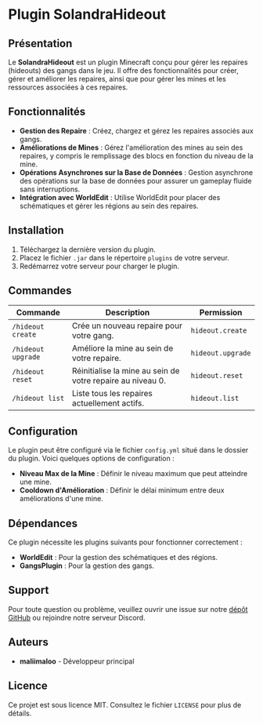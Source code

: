 # Plugin SolandraHideout

## Présentation

Le **SolandraHideout** est un plugin Minecraft conçu pour gérer les repaires (hideouts) des gangs dans le jeu. Il offre des fonctionnalités pour créer, gérer et améliorer les repaires, ainsi que pour gérer les mines et les ressources associées à ces repaires.

## Fonctionnalités

- **Gestion des Repaire** : Créez, chargez et gérez les repaires associés aux gangs.
- **Améliorations de Mines** : Gérez l'amélioration des mines au sein des repaires, y compris le remplissage des blocs en fonction du niveau de la mine.
- **Opérations Asynchrones sur la Base de Données** : Gestion asynchrone des opérations sur la base de données pour assurer un gameplay fluide sans interruptions.
- **Intégration avec WorldEdit** : Utilise WorldEdit pour placer des schématiques et gérer les régions au sein des repaires.

## Installation

1. Téléchargez la dernière version du plugin.
2. Placez le fichier `.jar` dans le répertoire `plugins` de votre serveur.
3. Redémarrez votre serveur pour charger le plugin.

## Commandes

| Commande             | Description                                              | Permission               |
| -------------------- | -------------------------------------------------------- | ------------------------ |
| `/hideout create`    | Crée un nouveau repaire pour votre gang.                 | `hideout.create`         |
| `/hideout upgrade`   | Améliore la mine au sein de votre repaire.               | `hideout.upgrade`        |
| `/hideout reset`     | Réinitialise la mine au sein de votre repaire au niveau 0.| `hideout.reset`          |
| `/hideout list`      | Liste tous les repaires actuellement actifs.             | `hideout.list`           |

## Configuration

Le plugin peut être configuré via le fichier `config.yml` situé dans le dossier du plugin. Voici quelques options de configuration :

- **Niveau Max de la Mine** : Définir le niveau maximum que peut atteindre une mine.
- **Cooldown d'Amélioration** : Définir le délai minimum entre deux améliorations d'une mine.

## Dépendances

Ce plugin nécessite les plugins suivants pour fonctionner correctement :
- **WorldEdit** : Pour la gestion des schématiques et des régions.
- **GangsPlugin** : Pour la gestion des gangs.

## Support

Pour toute question ou problème, veuillez ouvrir une issue sur notre [dépôt GitHub](https://github.com/maliimaloo/SolandraHideout) ou rejoindre notre serveur Discord.

## Auteurs

- **maliimaloo** - Développeur principal

## Licence

Ce projet est sous licence MIT. Consultez le fichier `LICENSE` pour plus de détails.
